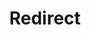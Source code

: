 ﻿---
layout: src/layouts/Redirect.astro
title: Redirect
redirect: /docs/octopus-rest-api/examples/deployments/cancel-queued-deployments
pubDate:  2023-01-01
navSearch: false
navSitemap: false
navMenu: false
---
